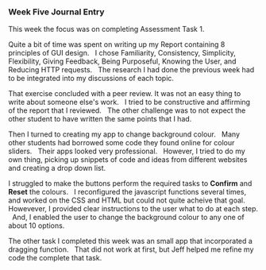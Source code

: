 ### Week Five Journal Entry

This week the focus was on completing Assessment Task 1.

Quite a bit of time was spent on writing up my Report containing 8 principles of GUI design. &nbsp; I chose Familiarity, Consistency, Simplicity, Flexibility, Giving Feedback, Being Purposeful, Knowing the User, and Reducing HTTP requests. &nbsp; The research I had done the previous week had to be integrated into my discussions of each topic.

That exercise concluded with a peer review.  It was not an easy thing to write about someone else's work. &nbsp; I tried to be constructive and affirming of the report that I reviewed. &nbsp; The other challenge was to not expect the other student to have written the same points that I had.

Then I turned to creating my app to change background colour. &nbsp; Many other students had borrowed some code they found online for colour sliders. &nbsp; Their apps looked very professional. &nbsp; However, I tried to do my own thing, picking up snippets of code and ideas from different websites and creating a drop down list.

I struggled to make the buttons perform the required tasks to __Confirm__ and __Reset__ the colours. &nbsp; I reconfigured the javascript functions several times, and worked on the CSS and HTML but could not quite acheive that goal. &nbsp; Howevever, I provided clear instructions to the user what to do at each step. &nbsp; And, I enabled the user to change the background colour to any one of about 10 options.

The other task I completed this week was an small app that incorporated a dragging function. &nbsp; That did not work at first, but Jeff helped me refine my code the complete that task.